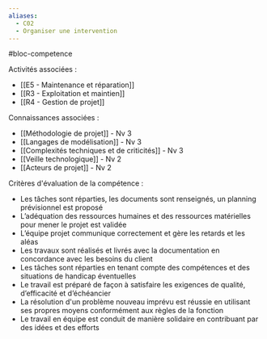 ```yaml
---
aliases:
  - C02
  - Organiser une intervention
---
```

#bloc-competence

Activités associées : 
- [[E5 - Maintenance et réparation]]
- [[R3 - Exploitation et maintien]]
- [[R4 - Gestion de projet]]

Connaissances associées : 
- [[Méthodologie de projet]] - Nv 3
- [[Langages de modélisation]] - Nv 3
- [[Complexités techniques et de criticités]] - Nv 3
- [[Veille technologique]] - Nv 2
- [[Acteurs de projet]] - Nv 2

Critères d'évaluation de la compétence : 
- Les tâches sont réparties, les documents sont renseignés, un planning prévisionnel est proposé
- L’adéquation des ressources humaines et des ressources matérielles pour mener le projet est validée
- L’équipe projet communique correctement et gère les retards et les aléas
- Les travaux sont réalisés et livrés avec la documentation en concordance avec les besoins du client
- Les tâches sont réparties en tenant compte des compétences et des situations de handicap éventuelles
- Le travail est préparé de façon à satisfaire les exigences de qualité, d’efficacité et d’échéancier
- La résolution d'un problème nouveau imprévu est réussie en utilisant ses propres moyens conformément aux règles de la fonction
- Le travail en équipe est conduit de manière solidaire en contribuant par des idées et des efforts